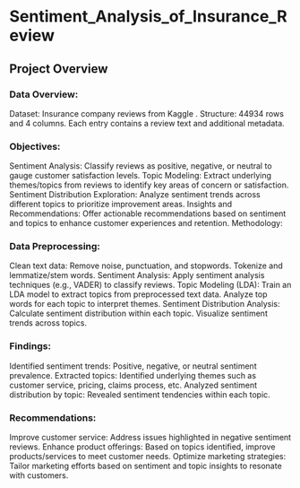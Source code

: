 # Sentiment_Analysis_of_Insurance_Review

## Project Overview
### Data Overview:

Dataset: Insurance company reviews from Kaggle .
Structure: 44934 rows and 4 columns. Each entry contains a review text and additional metadata.

### Objectives:
Sentiment Analysis: Classify reviews as positive, negative, or neutral to gauge customer satisfaction levels.
Topic Modeling: Extract underlying themes/topics from reviews to identify key areas of concern or satisfaction.
Sentiment Distribution Exploration: Analyze sentiment trends across different topics to prioritize improvement areas.
Insights and Recommendations: Offer actionable recommendations based on sentiment and topics to enhance customer experiences and retention.
Methodology:

### Data Preprocessing:
Clean text data: Remove noise, punctuation, and stopwords.
Tokenize and lemmatize/stem words.
Sentiment Analysis:
Apply sentiment analysis techniques (e.g., VADER) to classify reviews.
Topic Modeling (LDA):
Train an LDA model to extract topics from preprocessed text data.
Analyze top words for each topic to interpret themes.
Sentiment Distribution Analysis:
Calculate sentiment distribution within each topic.
Visualize sentiment trends across topics.

### Findings:

Identified sentiment trends: Positive, negative, or neutral sentiment prevalence.
Extracted topics: Identified underlying themes such as customer service, pricing, claims process, etc.
Analyzed sentiment distribution by topic: Revealed sentiment tendencies within each topic.

### Recommendations:

Improve customer service: Address issues highlighted in negative sentiment reviews.
Enhance product offerings: Based on topics identified, improve products/services to meet customer needs.
Optimize marketing strategies: Tailor marketing efforts based on sentiment and topic insights to resonate with customers.
